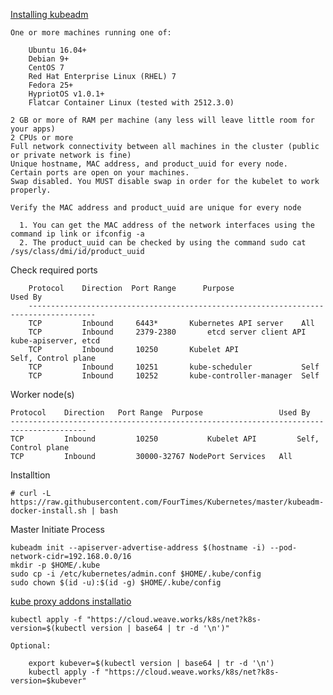 
[Installing kubeadm](https://kubernetes.io/docs/setup/production-environment/tools/kubeadm/install-kubeadm/)
    
    One or more machines running one of:
    
        Ubuntu 16.04+
        Debian 9+
        CentOS 7
        Red Hat Enterprise Linux (RHEL) 7
        Fedora 25+
        HypriotOS v1.0.1+
        Flatcar Container Linux (tested with 2512.3.0)
        
    2 GB or more of RAM per machine (any less will leave little room for your apps)
    2 CPUs or more
    Full network connectivity between all machines in the cluster (public or private network is fine)
    Unique hostname, MAC address, and product_uuid for every node.
    Certain ports are open on your machines.
    Swap disabled. You MUST disable swap in order for the kubelet to work properly.

    Verify the MAC address and product_uuid are unique for every node

      1. You can get the MAC address of the network interfaces using the command ip link or ifconfig -a
      2. The product_uuid can be checked by using the command sudo cat /sys/class/dmi/id/product_uuid
      
  Check required ports
  
        Protocol	Direction  Port Range	   Purpose	                 Used By
        -------------------------------------------------------------------------------------
        TCP	        Inbound	    6443*	    Kubernetes API server	 All
        TCP	        Inbound	    2379-2380	    etcd server client API	 kube-apiserver, etcd
        TCP	        Inbound	    10250	    Kubelet API	                 Self, Control plane
        TCP	        Inbound	    10251	    kube-scheduler	         Self
        TCP	        Inbound	    10252	    kube-controller-manager	 Self
    
 Worker node(s)

    Protocol	Direction	Port Range	Purpose	                Used By
    ---------------------------------------------------------------------------------------
    TCP	        Inbound	        10250	        Kubelet API	        Self, Control plane
    TCP	        Inbound	        30000-32767	NodePort Services	All


Installtion 

    # curl -L https://raw.githubusercontent.com/FourTimes/Kubernetes/master/kubeadm-docker-install.sh | bash
    
Master Initiate Process

    kubeadm init --apiserver-advertise-address $(hostname -i) --pod-network-cidr=192.168.0.0/16
    mkdir -p $HOME/.kube
    sudo cp -i /etc/kubernetes/admin.conf $HOME/.kube/config
    sudo chown $(id -u):$(id -g) $HOME/.kube/config

[kube proxy addons installatio](https://www.weave.works/docs/net/latest/kubernetes/kube-addon/#configuration-options)

    kubectl apply -f "https://cloud.weave.works/k8s/net?k8s-version=$(kubectl version | base64 | tr -d '\n')"

    Optional:
    
        export kubever=$(kubectl version | base64 | tr -d '\n')
        kubectl apply -f "https://cloud.weave.works/k8s/net?k8s-version=$kubever"
